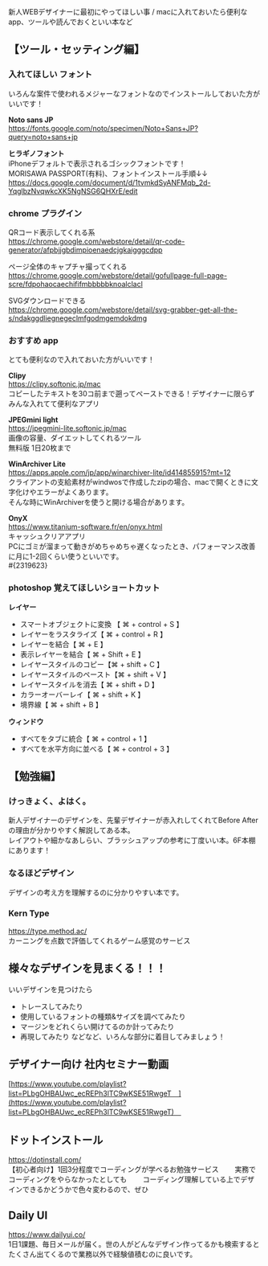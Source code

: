新人WEBデザイナーに最初にやってほしい事 / macに入れておいたら便利なapp、ツールや読んでおくといい本など

## 【ツール・セッティング編】

### 入れてほしい フォント
いろんな案件で使われるメジャーなフォントなのでインストールしておいた方がいいです！

**Noto sans JP**  
https://fonts.google.com/noto/specimen/Noto+Sans+JP?query=noto+sans+jp

**ヒラギノフォント**  
iPhoneデフォルトで表示されるゴシックフォントです！  
MORISAWA PASSPORT(有料)、フォントインストール手順↓↓  
https://docs.google.com/document/d/1tvmkdSyANFMqb_2d-YqglbzNvqwkcXK5NgNSG6QHXrE/edit

### chrome プラグイン  
QRコード表示してくれる系  
https://chrome.google.com/webstore/detail/qr-code-generator/afpbjjgbdimpioenaedcjgkaigggcdpp

ページ全体のキャプチャ撮ってくれる  
https://chrome.google.com/webstore/detail/gofullpage-full-page-scre/fdpohaocaechififmbbbbbknoalclacl

SVGダウンロードできる  
https://chrome.google.com/webstore/detail/svg-grabber-get-all-the-s/ndakggdliegnegeclmfgodmgemdokdmg

### おすすめ app
とても便利なので入れておいた方がいいです！

**Clipy**  
https://clipy.softonic.jp/mac  
コピーしたテキストを30コ前まで遡ってペーストできる！デザイナーに限らずみんな入れてて便利なアプリ

**JPEGmini light**  
https://jpegmini-lite.softonic.jp/mac  
画像の容量、ダイエットしてくれるツール  
無料版 1日20枚まで

**WinArchiver Lite**  
https://apps.apple.com/jp/app/winarchiver-lite/id414855915?mt=12  
クライアントの支給素材がwindwosで作成したzipの場合、macで開くときに文字化けやエラーがよくあります。  
そんな時にWinArchiverを使うと開ける場合があります。  

**OnyX**  
https://www.titanium-software.fr/en/onyx.html  
キャッシュクリアアプリ  
PCにゴミが溜まって動きがめちゃめちゃ遅くなったとき、パフォーマンス改善に月に1-2回くらい使うといいです。  
#{2319623}

### photoshop 覚えてほしいショートカット

**レイヤー**   
- スマートオブジェクトに変換 【 ⌘ + control + S 】
- レイヤーをラスタライズ【 ⌘ + control + R 】
- レイヤーを結合【 ⌘ +  E 】
- 表示レイヤーを結合【 ⌘ + Shift + E 】
- レイヤースタイルのコピー【⌘ + shift + C 】
- レイヤースタイルのペースト【⌘ + shift + V 】
- レイヤースタイルを消去【 ⌘ + shift + D 】
- カラーオーバーレイ【 ⌘ + shift + K 】
- 境界線【 ⌘ + shift + B 】

**ウィンドウ**  
- すべてをタブに統合【 ⌘ + control + 1 】
- すべてを水平方向に並べる【 ⌘ + control + 3 】


## 【勉強編】

### けっきょく、よはく。
新人デザイナーのデザインを、先輩デザイナーが赤入れしてくれてBefore Afterの理由が分かりやすく解説してある本。  
レイアウトや細かなあしらい、ブラッシュアップの参考に丁度いい本。6F本棚にあります！

### なるほどデザイン
デザインの考え方を理解するのに分かりやすい本です。

### Kern Type
https://type.method.ac/  
カーニングを点数で評価してくれるゲーム感覚のサービス  

## 様々なデザインを見まくる！！！  
いいデザインを見つけたら
- トレースしてみたり
- 使用しているフォントの種類&サイズを調べてみたり
- マージンをどれくらい開けてるのか計ってみたり
- 再現してみたり
などなど、いろんな部分に着目してみましょう！

## デザイナー向け 社内セミナー動画
[https://www.youtube.com/playlist?list=PLbgOHBAUwc_ecREPh3lTC9wKSE51RwgeT　](https://www.youtube.com/playlist?list=PLbgOHBAUwc_ecREPh3lTC9wKSE51RwgeT)　

## ドットインストール　　
https://dotinstall.com/  
【初心者向け】1回3分程度でコーディングが学べるお勉強サービス　　
実務でコーディングをやらなかったとしても　　
コーディング理解している上でデザインできるかどうかで色々変わるので、ぜひ　　

## Daily UI
https://www.dailyui.co/  
1日1課題、毎日メールが届く。世の人がどんなデザイン作ってるかも検索するとたくさん出てくるので業務以外で経験値積むのに良いです。
